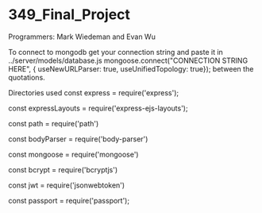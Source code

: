 # 349_Final_Project

Programmers: Mark Wiedeman and Evan Wu

To connect to mongodb get your connection string and paste it in ../server/models/database.js mongoose.connect("CONNECTION STRING HERE", { useNewURLParser: true, useUnifiedTopology: true}); between the quotations.

Directories used
const express = require('express');

const expressLayouts = require('express-ejs-layouts');

const path = require('path')

const bodyParser = require('body-parser')

const mongoose = require('mongoose')

const bcrypt = require('bcryptjs')

const jwt = require('jsonwebtoken')

const passport = require('passport');
